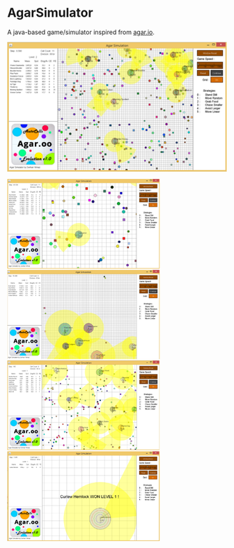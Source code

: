 # AgarSimulator
A java-based game/simulator inspired from [agar.io](http://agar.io). 

 <img src="images/agar_06.png" width="700">

<img src="images/agar_05.png" width="350"> <img src="images/agar_04.png" width="350">
<img src="images/agar_01.png" width="350"> <img src="images/agar_03.png" width="350">
